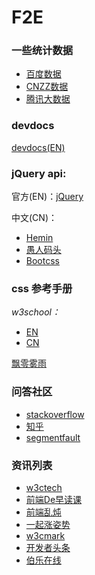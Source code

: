 F2E
============

### 一些统计数据

- [百度数据](http://tongji.baidu.com/data/browser)
- [CNZZ数据](http://brow.data.cnzz.com/)
- [腾讯大数据](http://data.qq.com/)


### devdocs

[devdocs(EN)](http://devdocs.io/)


### jQuery api:

官方(EN)：[jQuery](http://api.jquery.com/)

中文(CN)：

- [Hemin](http://hemin.cn/jq/)
- [愚人码头](http://www.css88.com/jqapi-1.9/)
- [Bootcss](http://jquery.bootcss.com/)


### css 参考手册

*w3school：*

- [EN](http://www.w3schools.com/)
- [CN](http://www.w3school.com.cn/)

[飘零雾雨](http://css.doyoe.com/)


### 问答社区

- [stackoverflow](http://stackoverflow.com/)
- [知乎](http://www.zhihu.com/topic/19550901)
- [segmentfault](http://segmentfault.com/)


### 资讯列表

- [w3ctech](http://www.w3ctech.com/)
- [前端De早读课](http://www.zaoduke.net/)
- [前端乱炖](http://www.html-js.com/)
- [一起涨姿势](http://zs.segmentfault.com/)
- [w3cmark](http://www.w3cmark.com/)
- [开发者头条](http://toutiao.io/)
- [伯乐在线](http://top.jobbole.com/)